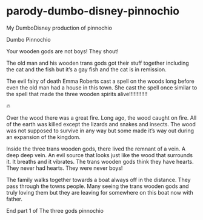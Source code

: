 # parody-dumbo-disney-pinnochio
My DumboDisney production of pinnochio

Dumbo Pinnochio

Your wooden gods are not boys! They shout!

The old man and his wooden trans gods got their stuff together including the cat and the fish but it’s a gay fish and the cat is in remission.

The evil fairy of death Emma Roberts cast a spell on the woods long before even the old man had a house in this town. She cast the spell once similar to the spell that made the three wooden spirits alive!!!!!!!!!!!!

🔥

Over the wood there was a great fire. Long ago, the wood caught on fire. All of the earth was killed except the lizards and snakes and insects. The wood was not supposed to survive in any way but some made it’s way out during an expansion of the kingdom.

Inside the three trans wooden gods, there lived the remnant of a vein. A deep deep vein. An evil source that looks just like the wood that surrounds it. It breaths and it vibrates. The trans wooden gods think they have hearts. They never had hearts. They were never boys!

The family walks together towards a boat always off in the distance. They pass through the towns people. Many seeing the trans wooden gods and truly loving them but they are leaving for somewhere on this boat now with father.

End part 1 of The three gods pinnochio
